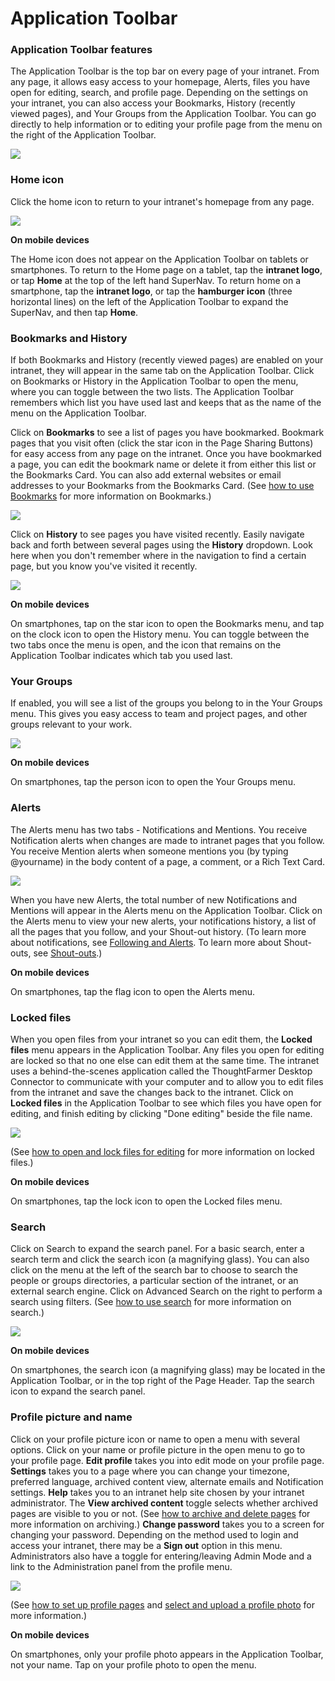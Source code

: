 # Application Toolbar

### Application Toolbar features

The Application Toolbar is the top bar on every page of your intranet. From any page, it allows easy access to your homepage, Alerts, files you have open for editing, search, and profile page. Depending on the settings on your intranet, you can also access your Bookmarks, History \(recently viewed pages\), and Your Groups from the Application Toolbar. You can go directly to help information or to editing your profile page from the menu on the right of the Application Toolbar.

![](../../.gitbook/assets/1%20%2814%29.png)

### Home icon

Click the home icon to return to your intranet's homepage from any page.

![](../../.gitbook/assets/2%20%2850%29.png)

**On mobile devices**

The Home icon does not appear on the Application Toolbar on tablets or smartphones. To return to the Home page on a tablet, tap the **intranet logo**, or tap **Home** at the top of the left hand SuperNav. To return home on a smartphone, tap the **intranet logo**, or tap the **hamburger icon** \(three horizontal lines\) on the left of the Application Toolbar to expand the SuperNav, and then tap **Home**.

### Bookmarks and History

If both Bookmarks and History \(recently viewed pages\) are enabled on your intranet, they will appear in the same tab on the Application Toolbar. Click on Bookmarks or History in the Application Toolbar to open the menu, where you can toggle between the two lists. The Application Toolbar remembers which list you have used last and keeps that as the name of the menu on the Application Toolbar.  
  
Click on **Bookmarks** to see a list of pages you have bookmarked. Bookmark pages that you visit often \(click the star icon in the Page Sharing Buttons\) for easy access from any page on the intranet. Once you have bookmarked a page, you can edit the bookmark name or delete it from either this list or the Bookmarks Card. You can also add external websites or email addresses to your Bookmarks from the Bookmarks Card. \(See [how to use Bookmarks](bookmarks/) for more information on Bookmarks.\)  


![](../../.gitbook/assets/3%20%2821%29.png)

Click on **History** to see pages you have visited recently. Easily navigate back and forth between several pages using the **History** dropdown. Look here when you don't remember where in the navigation to find a certain page, but you know you've visited it recently.

![](../../.gitbook/assets/4%20%286%29.png)

**On mobile devices**

On smartphones, tap on the star icon to open the Bookmarks menu, and tap on the clock icon to open the History menu. You can toggle between the two tabs once the menu is open, and the icon that remains on the Application Toolbar indicates which tab you used last.

### Your Groups

If enabled, you will see a list of the groups you belong to in the Your Groups menu. This gives you easy access to team and project pages, and other groups relevant to your work.

![](../../.gitbook/assets/5%20%2825%29.png)

**On mobile devices**

On smartphones, tap the person icon to open the Your Groups menu.

### Alerts

The Alerts menu has two tabs - Notifications and Mentions. You receive Notification alerts when changes are made to intranet pages that you follow. You receive Mention alerts when someone mentions you \(by typing @yourname\) in the body content of a page, a comment, or a Rich Text Card.

![](../../.gitbook/assets/6%20%2817%29.png)

When you have new Alerts, the total number of new Notifications and Mentions will appear in the Alerts menu on the Application Toolbar. Click on the Alerts menu to view your new alerts, your notifications history, a list of all the pages that you follow, and your Shout-out history. \(To learn more about notifications, see [Following and Alerts](following-and-alerts/). To learn more about Shout-outs, see [Shout-outs](shout-outs.md).\)

**On mobile devices**

On smartphones, tap the flag icon to open the Alerts menu.

### Locked files

When you open files from your intranet so you can edit them, the **Locked files** menu appears in the Application Toolbar. Any files you open for editing are locked so that no one else can edit them at the same time. The intranet uses a behind-the-scenes application called the ThoughtFarmer Desktop Connector to communicate with your computer and to allow you to edit files from the intranet and save the changes back to the intranet. Click on **Locked files** in the Application Toolbar to see which files you have open for editing, and finish editing by clicking "Done editing" beside the file name.  


![](../../.gitbook/assets/7%20%2821%29.png)

\(See [how to open and lock files for editing](../add-and-edit-files/open-and-lock-a-file-for-editing.md) for more information on locked files.\)

**On mobile devices**

On smartphones, tap the lock icon to open the Locked files menu.

### Search

Click on Search to expand the search panel. For a basic search, enter a search term and click the search icon \(a magnifying glass\). You can also click on the menu at the left of the search bar to choose to search the people or groups directories, a particular section of the intranet, or an external search engine. Click on Advanced Search on the right to perform a search using filters. \(See [how to use search](../search/) for more information on search.\)

![](../../.gitbook/assets/8%20%282%29.png)

**On mobile devices**

On smartphones, the search icon \(a magnifying glass\) may be located in the Application Toolbar, or in the top right of the Page Header. Tap the search icon to expand the search panel.

### Profile picture and name

Click on your profile picture icon or name to open a menu with several options. Click on your name or profile picture in the open menu to go to your profile page. **Edit profile** takes you into edit mode on your profile page. **Settings** takes you to a page where you can change your timezone, preferred language, archived content view, alternate emails and Notification settings. **Help** takes you to an intranet help site chosen by your intranet administrator. The **View archived content** toggle selects whether archived pages are visible to you or not. \(See [how to archive and delete pages](../edit-page-contents/archive-and-delete-pages.md) for more information on archiving.\) **Change password** takes you to a screen for changing your password. Depending on the method used to login and access your intranet, there may be a **Sign out** option in this menu. Administrators also have a toggle for entering/leaving Admin Mode and a link to the Administration panel from the profile menu.

![](../../.gitbook/assets/9%20%2810%29.png)

\(See [how to set up profile pages](../profile-pages/) and [select and upload a profile photo](../profile-pages/add-a-profile-photo.md) for more information.\)

**On mobile devices**

On smartphones, only your profile photo appears in the Application Toolbar, not your name. Tap on your profile photo to open the menu.

